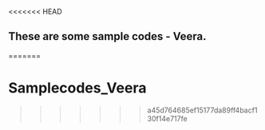 <<<<<<< HEAD
## These are some sample codes - Veera.
=======
# Samplecodes_Veera
>>>>>>> a45d764685ef15177da89ff4bacf130f14e717fe
